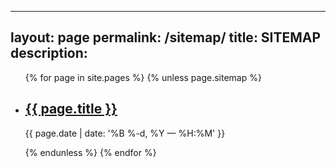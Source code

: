  ---
 layout: page
 permalink: /sitemap/
 title: SITEMAP
 description: 
 ---
  
<ul class="post-list">
  {% for page in site.pages %}
  {% unless page.sitemap %}
          <!-- initial for loop content goes here-->
      <li>
          <h2><a class="poem-title" href="{{ page.url | prepend: site.baseurl }}">{{ page.title }}</a></h2>
         <p class="post-meta">{{ page.date | date: '%B %-d, %Y — %H:%M' }}</p>
       </li>
        {% endunless %}
        {% endfor %}
</ul>
 

